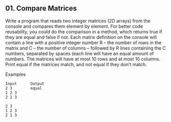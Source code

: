 ## 01. Compare Matrices

Write a program that reads two integer matrices (2D arrays) from the console and compares them element by element. For better code reusability, you could do the comparison in a method, which returns true if they are equal and false if not.
Each matrix definition on the console will contain a line with a positive integer number R – the number of rows in the matrix and C – the number of columns – followed by R lines containing the C numbers, separated by spaces (each line will have an equal amount of numbers.
The matrices will have at most 10 rows and at most 10 columns.
Print equal if the matrices match, and not equal if they don’t match.

Examples
```
Input	   Output
2 3        equal
1 2 3
2 1 3

2 3
1 2 3
2 1 3	
```
